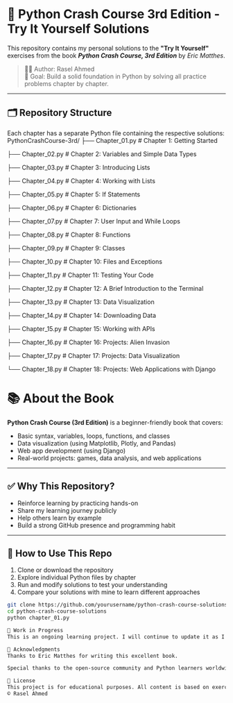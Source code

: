 # 📘 Python Crash Course 3rd Edition - Try It Yourself Solutions

This repository contains my personal solutions to the **"Try It Yourself"** exercises from the book **_Python Crash Course, 3rd Edition_** by _Eric Matthes_.

> 🧑‍💻 Author: Rasel Ahmed  
> 🎯 Goal: Build a solid foundation in Python by solving all practice problems chapter by chapter.

---

## 🗂️ Repository Structure

Each chapter has a separate Python file containing the respective solutions:
PythonCrashCourse-3rd/
├── Chapter_01.py  # Chapter 1: Getting Started

├── Chapter_02.py  # Chapter 2: Variables and Simple Data Types

├── Chapter_03.py  # Chapter 3: Introducing Lists

├── Chapter_04.py  # Chapter 4: Working with Lists

├── Chapter_05.py  # Chapter 5: If Statements

├── Chapter_06.py  # Chapter 6: Dictionaries

├── Chapter_07.py  # Chapter 7: User Input and While Loops

├── Chapter_08.py  # Chapter 8: Functions

├── Chapter_09.py  # Chapter 9: Classes

├── Chapter_10.py  # Chapter 10: Files and Exceptions

├── Chapter_11.py  # Chapter 11: Testing Your Code

├── Chapter_12.py  # Chapter 12: A Brief Introduction to the Terminal

├── Chapter_13.py  # Chapter 13: Data Visualization

├── Chapter_14.py  # Chapter 14: Downloading Data

├── Chapter_15.py  # Chapter 15: Working with APIs

├── Chapter_16.py  # Chapter 16: Projects: Alien Invasion

├── Chapter_17.py  # Chapter 17: Projects: Data Visualization

└── Chapter_18.py  # Chapter 18: Projects: Web Applications with Django



# 📚 About the Book

**Python Crash Course (3rd Edition)** is a beginner-friendly book that covers:
- Basic syntax, variables, loops, functions, and classes
- Data visualization (using Matplotlib, Plotly, and Pandas)
- Web app development (using Django)
- Real-world projects: games, data analysis, and web applications
---

## ✅ Why This Repository?

- Reinforce learning by practicing hands-on
- Share my learning journey publicly
- Help others learn by example
- Build a strong GitHub presence and programming habit
---

## 🧠 How to Use This Repo

1. Clone or download the repository
2. Explore individual Python files by chapter
3. Run and modify solutions to test your understanding
4. Compare your solutions with mine to learn different approaches

```bash
git clone https://github.com/yourusername/python-crash-course-solutions.git
cd python-crash-course-solutions
python chapter_01.py

🚧 Work in Progress
This is an ongoing learning project. I will continue to update it as I progress through the book.

🙌 Acknowledgments
Thanks to Eric Matthes for writing this excellent book.

Special thanks to the open-source community and Python learners worldwide.

📝 License
This project is for educational purposes. All content is based on exercises from the book.
© Rasel Ahmed
